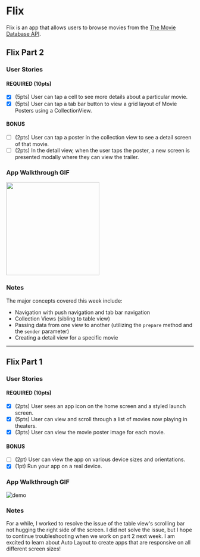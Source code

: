 # Flix

Flix is an app that allows users to browse movies from the [The Movie Database API](http://docs.themoviedb.apiary.io/#).

## Flix Part 2

### User Stories

#### REQUIRED (10pts)
- [x] (5pts) User can tap a cell to see more details about a particular movie.
- [x] (5pts) User can tap a tab bar button to view a grid layout of Movie Posters using a CollectionView.

#### BONUS
- [ ] (2pts) User can tap a poster in the collection view to see a detail screen of that movie.
- [ ] (2pts) In the detail view, when the user taps the poster, a new screen is presented modally where they can view the trailer.

### App Walkthrough GIF

<img src="https://imgur.com/a/cIoLVfP.gif" width=250><br>

### Notes

The major concepts covered this week include:
* Navigation with push navigation and tab bar navigation
* Collection Views (sibling to table view)
* Passing data from one view to another (utilizing the `prepare` method and the `sender` parameter)
* Creating a detail view for a specific movie

---

## Flix Part 1

### User Stories

#### REQUIRED (10pts)
- [x] (2pts) User sees an app icon on the home screen and a styled launch screen.
- [x] (5pts) User can view and scroll through a list of movies now playing in theaters.
- [x] (3pts) User can view the movie poster image for each movie.

#### BONUS
- [ ] (2pt) User can view the app on various device sizes and orientations.
- [x] (1pt) Run your app on a real device.

### App Walkthrough GIF

![demo](flixster.gif)

### Notes
For a while, I worked to resolve the issue of the table view's scrolling bar not hugging the right side of the screen. I did not solve the issue, but I hope to continue troubleshooting when we work on part 2 next week. I am excited to learn about Auto Layout to create apps that are responsive on all different screen sizes!
